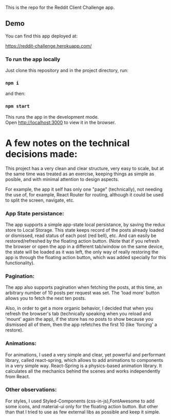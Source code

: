 This is the repo for the Reddit Client Challenge app.

## Demo

You can find this app deployed at:

https://reddit-challenge.herokuapp.com/

### To run the app locally 

Just clone this repository and in the project directory, run:

### `npm i`
and then:
### `npm start`

This runs the app in the development mode.<br />
Open [http://localhost:3000](http://localhost:3000) to view it in the browser.

# A few notes on the technical decisions made:

This project has a very clean and clear structure, very easy to scale, but at the same time was treated as an exercise, keeping things as simple as posible, and with minimal attention to design aspects.

For example, the app it self has only one "page" (technically), not needing the use of, for example, React Router for routing, although it could be used to split the screen, navigate, etc.

### App State persistance:
The app supports a simple app-state local persistance, by saving the redux store to Local Storage. This state keeps record of the posts already loaded or dismissed, read status of each post (red bell), etc. And can easily be restored/refreshed by the floating action button.
(Note that if you refresh the browser or open the app in a different tab/window on the same device, the state will be loaded as it was left, the only way of really restoring the app is through the floating action button, which was added specially for this functionality).

### Pagination:
The app also supports pagination when fetching the posts, at this time, an arbitrary number of 10 posts per request was set. The 'load more' button allows you to fetch the next ten posts.

Also, in order to get a more organic behavior, I decided that when you refresh the browser's tab (technically speaking when you reload and 'mount' again the app), if the store has no posts to show because you dismissed all of them, then the app refetches the first 10 (like 'forcing' a restore).

### Animations:

For animations, I used a very simple and clear, yet powerful and performant library, called react-spring, which allows to add animations to components in a very simple way. React-Spring is a physics-based animation library. It calculates all the mechanics behind the scenes and works independently from React.

### Other observations:

For styles, I used Styled-Components (css-in-js),FontAwesome to add some icons, and material-ui only for the floating action button. But other than that I tried to use as few external libs as possible and keep it simple.





